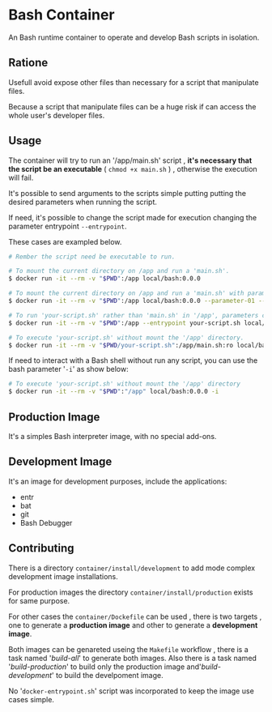 # Bash Container

An Bash runtime container to operate and develop Bash scripts in isolation.

## Ratione

Usefull avoid expose other files than necessary for a script that manipulate files.

Because a script that manipulate files can be a huge risk if can access the whole user's developer files.

## Usage

The container will try to run an '/app/main.sh'  script , **it's necessary that the script be an executable** ( `chmod +x main.sh` ) , otherwise the execution will fail.

It's possible to send arguments to the scripts simple putting putting the desired parameters when running the script.

If need, it's possible to change the script made for execution changing the parameter entrypoint `--entrypoint`.

These cases are exampled below.

```bash
# Rember the script need be executable to run.

# To mount the current directory on /app and run a 'main.sh'.
$ docker run -it --rm -v "$PWD":/app local/bash:0.0.0

# To mount the current directory on /app and run a 'main.sh' with parameters.
$ docker run -it --rm -v "$PWD":/app local/bash:0.0.0 --parameter-01 --parameter-02

# To run 'your-script.sh' rather than 'main.sh' in '/app', parameters can be included if need.
$ docker run -it --rm -v "$PWD":/app --entrypoint your-script.sh local/bash:0.0.0

# To execute 'your-script.sh' without mount the '/app' directory.
$ docker run -it --rm -v "$PWD/your-script.sh":/app/main.sh:ro local/bash:0.0.0

```

If need to interact with a Bash shell without run any script, you can use the bash parameter '`-i`' as show below:

```bash
# To execute 'your-script.sh' without mount the '/app' directory
$ docker run -it --rm -v "$PWD":"/app" local/bash:0.0.0 -i
```

## Production Image

It's a simples Bash interpreter image, with no special add-ons.

## Development Image

It's an image for development purposes, include the applications:

- entr
- bat
- git
- Bash Debugger

## Contributing

There is a directory `container/install/development` to add mode complex development image installations.

For production images the directory `container/install/production` exists for same purpose.

For other cases the `container/Dockefile` can be used , there is two targets , one to generate a __production image__ and other to generate a __development image__.

Both images can be genareted useing the `Makefile` workflow , there is a task named '_build-all_'  to generate both images. Also there is a task named '_build-production_' to build only the production image and'_build-development_' to build the develpoment image.

No '`docker-entrypoint.sh`' script was incorporated to keep the image use cases simple.